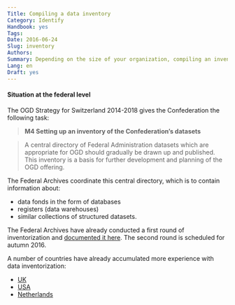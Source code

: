 ```yaml
---
Title: Compiling a data inventory
Category: Identify
Handbook: yes
Tags:
Date: 2016-06-24
Slug: inventory
Authors:
Summary: Depending on the size of your organization, compiling an inventory of your data is a recommended tool for publishing OGD but not a requirement. A data inventory gives you an overview of the available data and makes it easier to identify those that are suitable for OGD. However, there is no reason not to publish individual datasets on opendata.swiss.
Lang: en
Draft: yes
---
```


#### Situation at the federal level

The OGD Strategy for Switzerland 2014-2018 gives the Confederation the following task:

> **M4 Setting up an inventory of the Confederation’s datasets**

> A central directory of Federal Administration datasets which are appropriate for OGD should gradually be drawn up and published. This inventory is a basis for further development and planning of the OGD offering.

The Federal Archives coordinate this central directory, which is to contain information about:

- data fonds in the form of databases
- registers (data warehouses)
- similar collections of structured datasets.  

The Federal Archives have already conducted a first round of inventorization and [documented it here](/en/library/bericht-datenbestaende-bund). The second round is scheduled for autumn 2016.

A number of countries have already accumulated more experience with data inventorization:

- [UK](http://data.gov.uk/data/search)
- [USA](https://project-open-data.cio.gov/implementation-guide)
- [Netherlands](http://www.openstate.eu/en/2014/10/government-wide-data-inventory-ready-in-spring-2015/)
